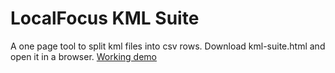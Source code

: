 # LocalFocus KML Suite

A one page tool to split kml files into csv rows.
Download kml-suite.html and open it in a browser.
[Working demo](https://www.localfocus.nl/kml-to-spreadsheet/)